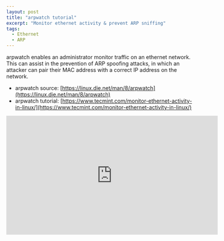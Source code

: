 ```yaml
---
layout: post
title: "arpwatch tutorial"
excerpt: "Monitor ethernet activity & prevent ARP sniffing"
tags: 
  - Ethernet
  - ARP
---
```


arpwatch enables an administrator monitor traffic on an ethernet network. This can assist in the prevention of ARP spoofing attacks, in which an attacker can pair their MAC address with a correct IP address on the network.

- arpwatch source: [https://linux.die.net/man/8/arpwatch](https://linux.die.net/man/8/arpwatch)
- arpwatch tutorial: [https://www.tecmint.com/monitor-ethernet-activity-in-linux/](https://www.tecmint.com/monitor-ethernet-activity-in-linux/)



<iframe width="560" height="315" src="https://www.youtube.com/embed/WpOLT17PLMw" frameborder="0" allow="accelerometer; autoplay; encrypted-media; gyroscope; picture-in-picture" allowfullscreen></iframe>